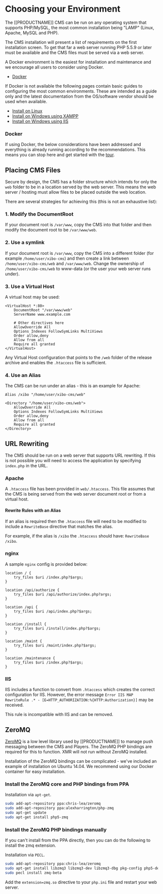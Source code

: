 <!--toc=getting_started-->
# Choosing your Environment

The [[PRODUCTNAME]] CMS can be run on any operating system that supports
PHP/MySQL, the most common installation being "LAMP" (Linux, Apache, MySQL and
PHP).

The CMS installation will present a list of requirements on the first
installation screen. To get that far a web server running PHP 5.5.9 or later must
be available and the CMS files must be served via a web server.

A Docker environment is the easiest for installation and maintenance and we encourage all users
to consider using Docker.

- [Docker](install_docker.html)

If Docker is not available the following pages contain basic guides to configuring the most common
environments. These are intended as a guide only and the latest documentation from the OS/software
vendor should be used when available.

- [Install on Linux](install_environment_linux.html)
- [Install on Windows using XAMPP](install_environment_windows_xampp.html)
- [Install on Windows using IIS](install_environment_windows_iis.html)

### Docker

If using Docker, the below considerations have been addressed and everything is
already running according to the recommendations. This means you can stop here
and get started with the [tour](tour.html).

## Placing CMS Files

Secure by design, the CMS has a folder structure which intends for only the
`web` folder to be in a location served by the web server. This means the web
server / hosting must allow files to be placed outside the web location.

There are several strategies for achieving this (this is not an exhaustive list):

### 1. Modify the DocumentRoot
If your document root is `/var/www`, copy the CMS into that folder and then modify the document 
root to be `/var/www/web`.

### 2. Use a symlink
If your document root is `/var/www`, copy the CMS into a different folder 
(for example `/home/user/xibo-cms`) and then create a link between `/home/user/xibo-cms/web` 
and `/var/www/web`. Change the ownership of `/home/user/xibo-cms/web` to www-data (or the user 
your web server runs under).

### 3. Use a Virtual Host
A virtual host may be used:

```
<VirtualHost *:80>
    DocumentRoot "/var/www/web"
    ServerName www.example.com

    # Other directives here
    AllowOverride All
    Options Indexes FollowSymLinks MultiViews
    Order allow,deny
    Allow from all
    Require all granted
</VirtualHost>
```

Any Virtual Host configuration that points to the `/web` folder of the release archive and enables
the `.htaccess` file is sufficient.

### 4. Use an Alias
The CMS can be run under an alias - this is an example for Apache:

```
Alias /xibo "/home/user/xibo-cms/web"

<Directory "/home/user/xibo-cms/web">
    AllowOverride All
    Options Indexes FollowSymLinks MultiViews
    Order allow,deny
    Allow from all
    Require all granted
</Directory>
```

## URL Rewriting
The CMS should be run on a web server that supports URL rewriting. If this is not possible you 
will need to access the application by specifying `index.php` in the URL.

### Apache
A `.htaccess` file has been provided in `web/.htaccess`. This file assumes that the CMS is being served from the 
web server document root or from a virtual host.

#### Rewrite Rules with an Alias
If an alias is required then the `.htaccess` file will need to be modified to include a `RewriteBase` 
directive that matches the alias.

For example, if the alias is `/xibo` the `.htaccess` should have: `RewriteBase /xibo`.

### nginx
A sample `nginx` config is provided below:

```
location / {
    try_files $uri /index.php?$args;
}

location /api/authorize {
    try_files $uri /api/authorize/index.php?args;
}

location /api {
    try_files $uri /api/index.php?$args;
}

location /install {
    try_files $uri /install/index.php?$args;
}

location /maint {
    try_files $uri /maint/index.php?$args;
}

location /maintenance {
    try_files $uri /index.php?$args;
}

```

### IIS

IIS includes a function to convert from `.htaccess` which creates the correct configuration for IIS. However,
the error message `Error IIS MAP RewriteRule .* - [E=HTTP_AUTHORIZATION:%{HTTP:Authorization}]` may be 
received.

This rule is incompatible with IIS and can be removed.


<a id="zeroMQ"></a>
## ZeroMQ
[ZeroMQ](http://zeromq.org/) is a low level library used by [[PRODUCTNAME]] to
 manage push messaging between the CMS and Players. The ZeroMQ PHP bindings are
 required for this to function. XMR will not run without ZeroMQ installed.

Installation of the ZeroMQ bindings can be complicated - we've included an example
 of installation on Ubuntu 14.04. We recommend using our Docker container for
 easy installation.

### Install the ZeroMQ core and PHP bindings from PPA
Installation via `apt-get`.

```bash
sudo add-apt-repository ppa:chris-lea/zeromq
sudo add-apt-repository ppa:alexharrington/php-zmq
sudo apt-get update
sudo apt-get install php5-zmq
```

### Install the ZeroMQ PHP bindings manually
If you can't install from the PPA directly, then you can do the following to
install the zmq extension.

Installation via `PECL`.

```bash
sudo add-apt-repository ppa:chris-lea/zeromq
sudo apt-get install libzmq3 libzmq3-dev libzmq3-dbg pkg-config php5-dev build-essential php-pear
sudo pecl install zmq-beta
```

Add the `extension=zmq.so` directive to your `php.ini` file and restart your
 web server.
